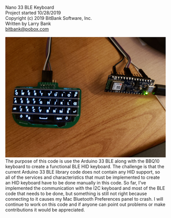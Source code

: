 Nano 33 BLE Keyboard<br>
Project started 10/28/2019<br>
Copyright (c) 2019 BitBank Software, Inc.<br>
Written by Larry Bank<br>
bitbank@pobox.com<br>
<br>
![BBQ10 Keyboard](/bbq10kbd.jpg?raw=true "BBQ10KBD PMOD")
<br>
The purpose of this code is use the Arduino 33 BLE along with the BBQ10 keyboard
to create a functional BLE HID keyboard. The challenge is that the current Arduino
33 BLE library code does not contain any HID support, so all of the services and
characteristics that must be implemented to create an HID keyboard have to be done
manually in this code. So far, I've implemented the communication with the I2C
keyboard and most of the BLE code that needs to be done, but something is still
not right because connecting to it causes my Mac Bluetooth Preferences panel to
crash. I will continue to work on this code and if anyone can point out problems
or make contributions it would be appreciated.
<br>

